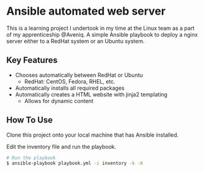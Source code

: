 # Ansible automated web server
This is a learning project I undertook in my time at the Linux team as a part of my apprenticeship @Aveniq.
A simple Ansible playbook to deploy a nginx server either to a RedHat system or an Ubuntu system.

## Key Features

* Chooses automatically between RedHat or Ubuntu
  - RedHat: CentOS, Fedora, RHEL, etc.
* Automatically installs all required packages
* Automatically creates a HTML website with jinja2 templating
    - Allows for dynamic content


## How To Use

Clone this project onto your local machine that has Ansible installed.

Edit the inventory file and run the playbook.

```bash
# Run the playbook
$ ansible-playbook playbook.yml -i inventory -k -K
```
